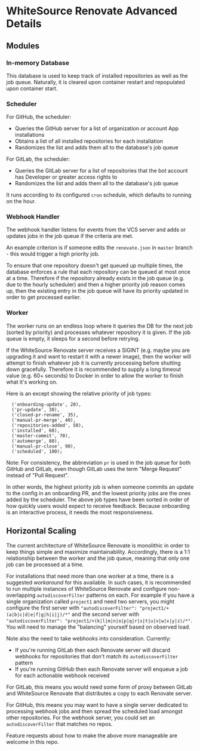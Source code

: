 # WhiteSource Renovate Advanced Details

## Modules

### In-memory Database

This database is used to keep track of installed repositories as well as the job queue. Naturally, it is cleared upon container restart and repopulated upon container start.

### Scheduler

For GitHub, the scheduler:

- Queries the GitHub server for a list of organization or account App installations
- Obtains a list of all installed repositories for each installation
- Randomizes the list and adds them all to the database's job queue

For GitLab, the scheduler:

- Queries the GitLab server for a list of repositories that the bot account has Developer or greater access rights to
- Randomizes the list and adds them all to the database's job queue

It runs according to its configured `cron` schedule, which defaults to running on the hour.

### Webhook Handler

The webhook handler listens for events from the VCS server and adds or updates jobs in the job queue if the criteria are met.

An example criterion is if someone edits the `renovate.json` in `master` branch - this would trigger a high priority job.

To ensure that one repository doesn't get queued up multiple times, the database enforces a rule that each repository can be queued at most once at a time. Therefore if the repository already exists in the job queue (e.g. due to the hourly scheduler) and then a higher priority job reason comes up, then the existing entry in the job queue will have its priority updated in order to get processed earlier.

### Worker

The worker runs on an endless loop where it queries the DB for the next job (sorted by priority) and processes whatever repository it is given. If the job queue is empty, it sleeps for a second before retrying.

If the WhiteSource Renovate server receives a SIGINT (e.g. maybe you are upgrading it and want to restart it with a newer image), then the worker will attempt to finish whatever job it is currently processing before shutting down gracefully.
Therefore it is recommended to supply a long timeout value (e.g. 60+ seconds) to Docker in order to allow the worker to finish what it's working on.

Here is an except showing the relative priority of job types:

```
  ('onboarding-update', 20),
  ('pr-update', 30),
  ('closed-pr-rename', 35),
  ('manual-pr-merge', 40),
  ('repositories-added', 50),
  ('installed', 60),
  ('master-commit', 70),
  ('automerge', 80),
  ('manual-pr-close', 90),
  ('scheduled', 100);
```

Note: For consistency, the abbreviation `pr` is used in the job queue for both GitHub and GitLab, even though GitLab uses the term "Merge Request" instead of "Pull Request".

In other words, the highest priority job is when someone commits an update to the config in an onboarding PR, and the lowest priority jobs are the ones added by the scheduler. The above job types have been sorted in order of how quickly users would expect to receive feedback. Because onboarding is an interactive process, it needs the most responsiveness.

## Horizontal Scaling

The current architecture of WhiteSource Renovate is monolithic in order to keep things simple and maximize maintainability. Accordingly, there is a 1:1 relationship between the worker and the job queue, meaning that only one job can be processed at a time.

For installations that need more than one worker at a time, there is a suggested _workaround_ for this available. In such cases, it is recommended to run multiple instances of WhiteSource Renovate and configure non-overlapping `autodiscoverFilter` patterns on each. For example if you have a single organization called `project1` and need two servers, you might configure the first server with `"autodiscoverFilter": "project1/+(a|b|c|d|e|f|g|h|i|j)/*"` and the second server with `"autodiscoverFilter": "project1/+(k|l|m|n|o|p|q|r|s|t|u|v|w|x|y|z)/*"`. You will need to manage the "balancing" yourself based on observed load.

Note also the need to take webhooks into consideration. Currently:
- If you're running GitLab then each Renovate server will discard webhooks for repositories that don't match its `autodiscoverFilter` pattern
- If you're running GitHub then each Renovate server will enqueue a job for each actionable webhook received

For GitLab, this means you would need some form of proxy between GitLab and WhiteSource Renovate that distributes a copy to each Renovate server.

For GitHub, this means you may want to have a single server dedicated to processing webhook jobs and then spread the scheduled load amongst other repositories. For the webhook server, you could set an `autodiscoverFilter` that matches no repos.

Feature requests about how to make the above more manageable are welcome in this repo.
